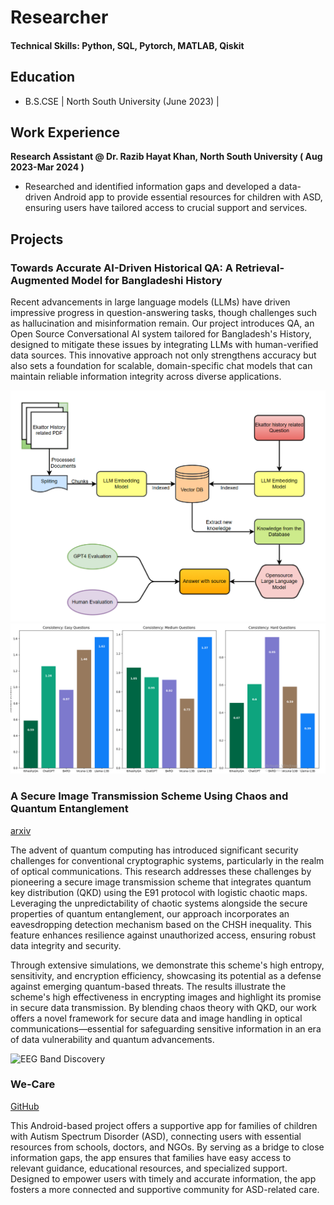 # Researcher

#### Technical Skills: Python, SQL, Pytorch, MATLAB, Qiskit

## Education 			        		
- B.S.CSE  | North South University (June 2023) | 

## Work Experience
**Research Assistant @ Dr. Razib Hayat Khan, North South University ( Aug 2023-Mar 2024 )**
- Researched and identified information gaps and developed a data-driven Android app to provide essential resources for children with ASD, ensuring users have tailored access to crucial support and services.

## Projects
### Towards Accurate AI-Driven Historical QA: A Retrieval-Augmented Model for Bangladeshi History

Recent advancements in large language models (LLMs) have driven impressive progress in question-answering tasks, though challenges such as hallucination and misinformation remain. Our project introduces QA, an Open Source Conversational AI system tailored for Bangladesh's History, designed to mitigate these issues by integrating LLMs with human-verified data sources. This innovative approach not only strengthens accuracy but also sets a foundation for scalable, domain-specific chat models that can maintain reliable information integrity across diverse applications.

![](assets/eqa.png)
![](assets/Screenshot.png)

### A Secure Image Transmission Scheme Using Chaos and Quantum Entanglement
[arxiv]([https://www.mdpi.com/1424-8220/22/8/3048](https://arxiv.org/abs/2311.18471))

The advent of quantum computing has introduced significant security challenges for conventional cryptographic systems, particularly in the realm of optical communications. This research addresses these challenges by pioneering a secure image transmission scheme that integrates quantum key distribution (QKD) using the E91 protocol with logistic chaotic maps. Leveraging the unpredictability of chaotic systems alongside the secure properties of quantum entanglement, our approach incorporates an eavesdropping detection mechanism based on the CHSH inequality. This feature enhances resilience against unauthorized access, ensuring robust data integrity and security.

Through extensive simulations, we demonstrate this scheme's high entropy, sensitivity, and encryption efficiency, showcasing its potential as a defense against emerging quantum-based threats. The results illustrate the scheme's high effectiveness in encrypting images and highlight its promise in secure data transmission. By blending chaos theory with QKD, our work offers a novel framework for secure data and image handling in optical communications—essential for safeguarding sensitive information in an era of data vulnerability and quantum advancements.

![EEG Band Discovery](assets/sit.jpg)

### We-Care
[GitHub](https://github.com/Remian-9080/CSE-299_ASD-HELP)

This Android-based project offers a supportive app for families of children with Autism Spectrum Disorder (ASD), connecting users with essential resources from schools, doctors, and NGOs. By serving as a bridge to close information gaps, the app ensures that families have easy access to relevant guidance, educational resources, and specialized support. Designed to empower users with timely and accurate information, the app fosters a more connected and supportive community for ASD-related care.
